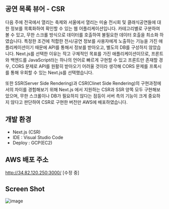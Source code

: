 ## 공연 목록 뷰어 - CSR

다음 주에 전국에서 열리는 축제와 서울에서 열리는 미술 전시회 및 클래식공연들에 대한 정보를 목록화하여 확인할 수 있는 웹 어플리케이션입니다.
카테고리별로 구분하여 볼 수 있고, 무한 스크롤 방식으로 데이터를 호출하여 불필요한 데이터 호출을 최소화 하였습니다.
특정한 조건에 적합한 전시/공연 정보를 사용자에게 노출하는 기능을 가진 애플리케이션이기 때문에 API를 통해서 정보를 받아오고, 별도의 DB를 구성하지 않았습니다.
Next.js를 선택한 이유는 작고 구체적인 목표를 가진 애플리케이션이므로, 프론트와 백엔드를 JavaScript라는 하나의 언어로 빠르게 구현할 수 있고 프론트만 존재할 경우, CORS 문제로 API를 원활히 받아오기 어려울 것이라 생각해 CORS 문제를 프록시를 통해 우회할 수 있는 Next.js를 선택했습니다.

또한 SSR(Server Side Rendering)과 CSR(Clinet Side Rendering)의 구현과정에서의 차이를 경험해보기 위해 Next.js 에서 지원하는 CSR과 SSR 양쪽 모두 구현해보았으며, 무한 스크롤이나 DB가 필요하지 않다는 점등이 서버 측의 기능이 크게 중요하지 않다고 판단하여 CSR로 구현한 버전만 AWS에 배포하였습니다.

## 개발 환경

- Next.js (CSR)
- IDE : Visual Studio Code
- Deploy : GCP(EC2)

## AWS 배포 주소

http://34.82.120.250:3000/ [수정 중]

## Screen Shot

![image](https://github.com/sungwoon129/concert-viewer-CSR-/assets/43958570/eda0f446-48b5-4552-84b6-64c211eaa205)
